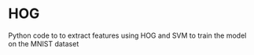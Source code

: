 # HOG
Python code to to extract features using HOG  and SVM to train the model on the MNIST dataset 
